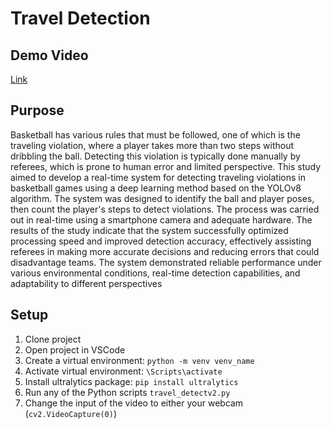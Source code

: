 # Travel Detection

## Demo Video
[Link](https://drive.google.com/file/d/11RtiZ6z89I6QOKA9DQJCgK8H-CPVFWta/view)


## Purpose
Basketball has various rules that must be followed, one of which is the traveling violation, where a player takes more than two steps without dribbling the ball. Detecting this violation is typically done manually by referees, which is prone to human error and limited perspective. This study aimed to develop a real-time system for detecting traveling violations in basketball games using a deep learning method based on the YOLOv8 algorithm. The system was designed to identify the ball and player poses, then count the player's steps to detect violations. The process was carried out in real-time using a smartphone camera and adequate hardware. The results of the study indicate that the system successfully optimized processing speed and improved detection accuracy, effectively assisting referees in making more accurate decisions and reducing errors that could disadvantage teams. The system demonstrated reliable performance under various environmental conditions, real-time detection capabilities, and adaptability to different perspectives


## Setup
1. Clone project
2. Open project in VSCode
3. Create a virtual environment: `python -m venv venv_name`
4. Activate virtual environment: `\Scripts\activate`
5. Install ultralytics package: `pip install ultralytics`
6. Run any of the Python scripts `travel_detectv2.py` 
7. Change the input of the video to either your webcam (`cv2.VideoCapture(0)`)
